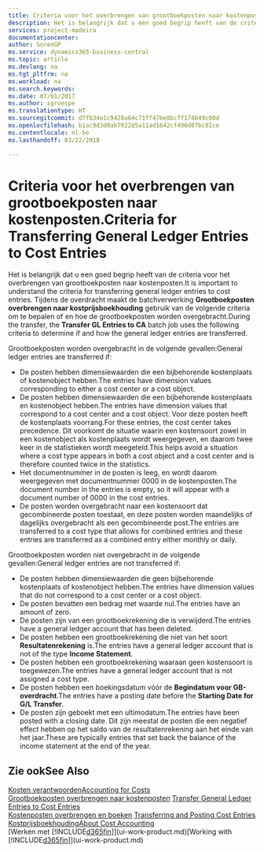 ```yaml
---
title: Criteria voor het overbrengen van grootboekposten naar kostenposten | Microsoft Docs
description: Het is belangrijk dat u een goed begrip heeft van de criteria voor het overbrengen van grootboekposten naar kostenposten. Tijdens de overdracht maakt de batchverwerking **Grootboekposten overbrengen naar kostprijsboekhouding** gebruik van de volgende criteria om te bepalen of en hoe de grootboekposten worden overgebracht.
services: project-madeira
documentationcenter: 
author: SorenGP
ms.service: dynamics365-business-central
ms.topic: article
ms.devlang: na
ms.tgt_pltfrm: na
ms.workload: na
ms.search.keywords: 
ms.date: 07/01/2017
ms.author: sgroespe
ms.translationtype: HT
ms.sourcegitcommit: d7fb34e1c9428a64c71ff47be8bcff174649c00d
ms.openlocfilehash: b1ac9d3d0ab7022d5a11ad1642cf496d07bc81ce
ms.contentlocale: nl-be
ms.lasthandoff: 03/22/2018

---
```

# <a name="criteria-for-transferring-general-ledger-entries-to-cost-entries"></a><span data-ttu-id="29ed7-104">Criteria voor het overbrengen van grootboekposten naar kostenposten.</span><span class="sxs-lookup"><span data-stu-id="29ed7-104">Criteria for Transferring General Ledger Entries to Cost Entries</span></span>
<span data-ttu-id="29ed7-105">Het is belangrijk dat u een goed begrip heeft van de criteria voor het overbrengen van grootboekposten naar kostenposten.</span><span class="sxs-lookup"><span data-stu-id="29ed7-105">It is important to understand the criteria for transferring general ledger entries to cost entries.</span></span> <span data-ttu-id="29ed7-106">Tijdens de overdracht maakt de batchverwerking **Grootboekposten overbrengen naar kostprijsboekhouding** gebruik van de volgende criteria om te bepalen of en hoe de grootboekposten worden overgebracht.</span><span class="sxs-lookup"><span data-stu-id="29ed7-106">During the transfer, the **Transfer GL Entries to CA** batch job uses the following criteria to determine if and how the general ledger entries are transferred.</span></span>  

<span data-ttu-id="29ed7-107">Grootboekposten worden overgebracht in de volgende gevallen:</span><span class="sxs-lookup"><span data-stu-id="29ed7-107">General ledger entries are transferred if:</span></span>  

-   <span data-ttu-id="29ed7-108">De posten hebben dimensiewaarden die een bijbehorende kostenplaats of kostenobject hebben.</span><span class="sxs-lookup"><span data-stu-id="29ed7-108">The entries have dimension values corresponding to either a cost center or a cost object.</span></span>  
-   <span data-ttu-id="29ed7-109">De posten hebben dimensiewaarden die een bijbehorende kostenplaats en kostenobject hebben.</span><span class="sxs-lookup"><span data-stu-id="29ed7-109">The entries have dimension values that correspond to a cost center and a cost object.</span></span> <span data-ttu-id="29ed7-110">Voor deze posten heeft de kostenplaats voorrang.</span><span class="sxs-lookup"><span data-stu-id="29ed7-110">For these entries, the cost center takes precedence.</span></span> <span data-ttu-id="29ed7-111">Dit voorkomt de situatie waarin een kostensoort zowel in een kostenobject als kostenplaats wordt weergegeven, en daarom twee keer in de statistieken wordt meegeteld.</span><span class="sxs-lookup"><span data-stu-id="29ed7-111">This helps avoid a situation where a cost type appears in both a cost object and a cost center and is therefore counted twice in the statistics.</span></span>  
-   <span data-ttu-id="29ed7-112">Het documentnummer in de posten is leeg, en wordt daarom weergegeven met documentnummer 0000 in de kostenposten.</span><span class="sxs-lookup"><span data-stu-id="29ed7-112">The document number in the entries is empty, so it will appear with a document number of 0000 in the cost entries.</span></span>  
-   <span data-ttu-id="29ed7-113">De posten worden overgebracht naar een kostensoort dat gecombineerde posten toestaat, en deze posten worden maandelijks of dagelijks overgebracht als een gecombineerde post.</span><span class="sxs-lookup"><span data-stu-id="29ed7-113">The entries are transferred to a cost type that allows for combined entries and these entries are transferred as a combined entry either monthly or daily.</span></span>  

<span data-ttu-id="29ed7-114">Grootboekposten worden niet overgebracht in de volgende gevallen:</span><span class="sxs-lookup"><span data-stu-id="29ed7-114">General ledger entries are not transferred if:</span></span>  

-   <span data-ttu-id="29ed7-115">De posten hebben dimensiewaarden die geen bijbehorende kostenplaats of kostenobject hebben.</span><span class="sxs-lookup"><span data-stu-id="29ed7-115">The entries have dimension values that do not correspond to a cost center or a cost object.</span></span>  
-   <span data-ttu-id="29ed7-116">De posten bevatten een bedrag met waarde nul.</span><span class="sxs-lookup"><span data-stu-id="29ed7-116">The entries have an amount of zero.</span></span>  
-   <span data-ttu-id="29ed7-117">De posten zijn van een grootboekrekening die is verwijderd.</span><span class="sxs-lookup"><span data-stu-id="29ed7-117">The entries have a general ledger account that has been deleted.</span></span>  
-   <span data-ttu-id="29ed7-118">De posten hebben een grootboekrekening die niet van het soort **Resultatenrekening** is.</span><span class="sxs-lookup"><span data-stu-id="29ed7-118">The entries have a general ledger account that is not of the type **Income Statement**.</span></span>  
-   <span data-ttu-id="29ed7-119">De posten hebben een grootboekrekening waaraan geen kostensoort is toegewezen.</span><span class="sxs-lookup"><span data-stu-id="29ed7-119">The entries have a general ledger account that is not assigned a cost type.</span></span>  
-   <span data-ttu-id="29ed7-120">De posten hebben een boekingsdatum vóór de **Begindatum voor GB-overdracht**.</span><span class="sxs-lookup"><span data-stu-id="29ed7-120">The entries have a posting date before the **Starting Date for G/L Transfer**.</span></span>  
-   <span data-ttu-id="29ed7-121">De posten zijn geboekt met een ultimodatum.</span><span class="sxs-lookup"><span data-stu-id="29ed7-121">The entries have been posted with a closing date.</span></span> <span data-ttu-id="29ed7-122">Dit zijn meestal de posten die een negatief effect hebben op het saldo van de resultatenrekening aan het einde van het jaar.</span><span class="sxs-lookup"><span data-stu-id="29ed7-122">These are typically entries that set back the balance of the income statement at the end of the year.</span></span>  

## <a name="see-also"></a><span data-ttu-id="29ed7-123">Zie ook</span><span class="sxs-lookup"><span data-stu-id="29ed7-123">See Also</span></span>  
[<span data-ttu-id="29ed7-124">Kosten verantwoorden</span><span class="sxs-lookup"><span data-stu-id="29ed7-124">Accounting for Costs</span></span>](finance-manage-cost-accounting.md)  
 <span data-ttu-id="29ed7-125">[Grootboekposten overbrengen naar kostenposten](finance-how-to-transfer-general-ledger-entries-to-cost-entries.md) </span><span class="sxs-lookup"><span data-stu-id="29ed7-125">[Transfer General Ledger Entries to Cost Entries](finance-how-to-transfer-general-ledger-entries-to-cost-entries.md) </span></span>  
 <span data-ttu-id="29ed7-126">[Kostenposten overbrengen en boeken](finance-transfer-and-post-cost-entries.md) </span><span class="sxs-lookup"><span data-stu-id="29ed7-126">[Transferring and Posting Cost Entries](finance-transfer-and-post-cost-entries.md) </span></span>  
 [<span data-ttu-id="29ed7-127">Kostprijsboekhouding</span><span class="sxs-lookup"><span data-stu-id="29ed7-127">About Cost Accounting</span></span>](finance-about-cost-accounting.md)  
 <span data-ttu-id="29ed7-128">[Werken met [!INCLUDE[d365fin](includes/d365fin_md.md)]](ui-work-product.md)</span><span class="sxs-lookup"><span data-stu-id="29ed7-128">[Working with [!INCLUDE[d365fin](includes/d365fin_md.md)]](ui-work-product.md)</span></span>

